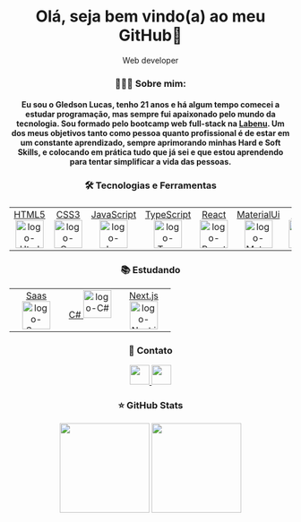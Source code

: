 <h1 align="center">Olá, seja bem vindo(a) ao meu GitHub👋</h1>

<p align="center">Web developer</p>

<h3 align="center">👨🏻‍💻 Sobre mim:</h3>

<h4 align="center">
<strong>
Eu sou o Gledson Lucas, tenho 21 anos e há algum tempo comecei a estudar programação, mas sempre fui apaixonado pelo mundo da tecnologia. Sou formado pelo bootcamp web full-stack na <a href="https://www.labenu.com.br">Labenu</a>. Um dos meus objetivos tanto como pessoa quanto profissional é de estar em um constante aprendizado, sempre aprimorando minhas Hard e Soft Skills, e colocando em prática tudo que já sei e que estou aprendendo para tentar simplificar a vida das pessoas.
</strong>
<h4>
 
<h3 align="center">🛠 Tecnologias e Ferramentas<h3/>

<table width="320px" align="center">
  <tbody valign="top">
    <tr>
      <td width="80px" align="center">
        <a href="https://developer.mozilla.org/pt-BR/docs/Web/HTML">
          <span>HTML5</span>
          <img height="50px" alt="logo-Html" src="https://cdn.jsdelivr.net/gh/devicons/devicon/icons/html5/html5-original.svg" />
        </a>
      </td>
      <td width="80px" align="center">
        <a href="https://developer.mozilla.org/pt-BR/docs/Web/CSS">
          <span>CSS3</span>
          <img height="50px" alt="logo-Css" src="https://cdn.jsdelivr.net/gh/devicons/devicon/icons/css3/css3-original.svg" />
        </a>
      </td>
      <td width="80px" align="center">
        <a href="https://developer.mozilla.org/pt-BR/docs/Web/JavaScript">
          <span>JavaScript</span>
          <img height="50px" alt="logo-JavaScript" src="https://cdn.jsdelivr.net/gh/devicons/devicon/icons/javascript/javascript-original.svg" />
        </a>
      </td>
      <td width="80px" align="center">
        <a href="https://www.typescriptlang.org/docs/">
          <span>TypeScript</span>
          <img height="50px" alt="logo-TypeScript" src="https://cdn.jsdelivr.net/gh/devicons/devicon/icons/typescript/typescript-original.svg" />
        </a>
      </td>
      <td width="80px" align="center">
        <a href="https://pt-br.reactjs.org/docs/getting-started.html">
          <span>React</span>
          <img height="50px" alt="logo-React" src="https://cdn.jsdelivr.net/gh/devicons/devicon/icons/react/react-original.svg" />
        </a>
      </td>
      <td width="80px" align="center">
        <a href="https://mui.com/pt/material-ui/getting-started/overview/">
          <span>MaterialUi</span>
          <img height="50px" alt="logo-MaterialUi" src="https://cdn.jsdelivr.net/gh/devicons/devicon/icons/materialui/materialui-original.svg" />
        </a>
      </td>
      <td width="80px" align="center">
        <a href="https://nodejs.org/en/docs/">
          <span>Node</span>
          <img height="50px" alt="logo-Node" src="https://cdn.jsdelivr.net/gh/devicons/devicon/icons/nodejs/nodejs-original.svg" />
        </a>
      </td>
      <td width="80px" align="center">
        <a href="https://dev.mysql.com/doc/">
          <span>MySql</span>
          <img height="50px" alt="logo-MySql" src="https://cdn.jsdelivr.net/gh/devicons/devicon/icons/mysql/mysql-original.svg" target="_blank" />
        </a>
      </td>
      <td width="80px" align="center">
        <a href="https://jestjs.io/pt-BR/docs/getting-started">
          <span>Jest</span>
          <img height="45px" alt="logo-Jest" src="https://cdn.jsdelivr.net/gh/devicons/devicon/icons/jest/jest-plain.svg" />
        </a>
      </td>
    </tr>
  </tbody>
</table> 


<h3 align="center">📚 Estudando</h3>

<table width="320px" align="center">
  <tbody valign="top">
    <tr>
      <td width="80px" align="center">
        <a href="https://sass-lang.com/documentation/">
          <span>Saas</span>
          <img height="50px" alt="logo-Saas" src="https://cdn.jsdelivr.net/gh/devicons/devicon/icons/sass/sass-original.svg" />
        </a>
      </td>
      <td width="80px" align="center">
        <a href="https://docs.microsoft.com/pt-br/dotnet/csharp/">
          <span>C#</span>
          <img height="50px" alt="logo-C#" src="https://cdn.jsdelivr.net/gh/devicons/devicon/icons/csharp/csharp-original.svg" />
        </a>
      </td>
      <td width="80px" align="center">
        <a href="https://nextjs.org">
          <span>Next.js</span>
          <img height="50px" alt="logo-Next.js" src="https://cdn.jsdelivr.net/gh/devicons/devicon/icons/nextjs/nextjs-original.svg" />
        </a>
      </td> 
    </tr>
  </tbody>
</table> 


<h3 align="center">📧 Contato</h3>

<div align="center">
  <a href="mailto:gledsonlucas111@gmail.com">
    <img height="35px" src="https://img.shields.io/badge/Gmail-D14836?style=for-the-badge&logo=gmail&logoColor=white"/>
  </a>
  <a href="https://www.linkedin.com/in/gledson-lucas-1b5873166/">
    <img height="35px" src="https://img.shields.io/badge/LinkedIn-0077B5?style=for-the-badge&logo=linkedin&logoColor=white" />
  </a>
 </div>
 
 
<div>
 <h3 align="center">⭐ GitHub Stats</h3>
  <div align="center">
  <img height="160em" src="https://github-readme-stats.vercel.app/api?username=gledsonlucas111&show_icons=true&theme=radical&include_all_commits=true&count_private=true"/>
  <img height="160em" src="https://github-readme-stats.vercel.app/api/top-langs/?username=gledsonlucas111&layout=compact&langs_count=7&theme=radical"/>
 </div>
</div>
 
 ##
